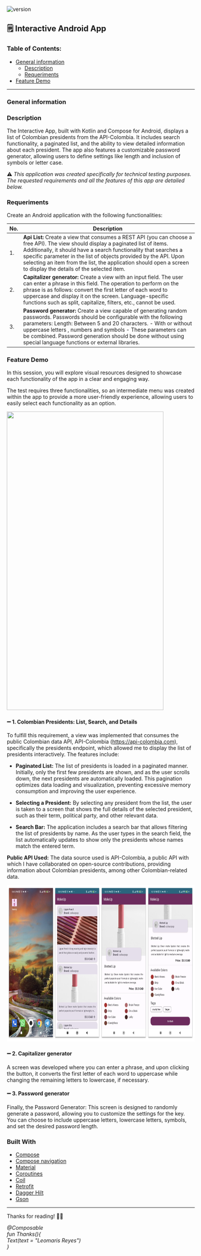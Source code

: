  ![version](https://img.shields.io/badge/version-1.0.0-pink)
 
## 🗒️ Interactive Android App

### Table of Contents:

- [General information](#general-information)
	 - [Description](#description)
	 - [Requeriments](#requeriments) 
- [Feature Demo](#feature-demo)

___

### General information

### Description 

The Interactive App, built with Kotlin and Compose for Android, displays a list of Colombian presidents from the API-Colombia. It includes search functionality, a paginated list, and the ability to view detailed information about each president. The app also features a customizable password generator, allowing users to define settings like length and inclusion of symbols or letter case.

⚠ *This application was created specifically for technical testing purposes. The requested requirements and all the features of this app are detailed below.* 

### Requeriments

Create an Android application with the following functionalities:

|No.| Description |
|--|--|
| 1. | **Api List:** Create a view that consumes a REST API (you can choose a free API). The view should display a paginated list of items. Additionally, it should have a search functionality that searches a specific parameter in the list of objects provided by the API. Upon selecting an item from the list, the application should open a screen to display the details of the selected item. |
| 2. | **Capitalizer generator:** Create a view with an input field. The user can enter a phrase in this field. The operation to perform on the phrase is as follows: convert the first letter of each word to uppercase and display it on the screen. Language-specific functions such as split, capitalize, filters, etc., cannot be used. | 
| 3. | **Password generator:** Create a view capable of generating random passwords. Passwords should be configurable with the following parameters: Length: Between 5 and 20 characters. - With or without uppercase letters , numbers and symbols - These parameters can be combined. Password generation should be done without using special language functions or external libraries. |

### Feature Demo 

In this session, you will explore visual resources designed to showcase each functionality of the app in a clear and engaging way.

The test requires three functionalities, so an intermediate menu was created within the app to provide a more user-friendly experience, allowing users to easily select each functionality as an option.


<p align="left"><img src="https://github.com/user-attachments/assets/2da68544-affd-4a43-8aa2-3ac3b0c2c082" width=420 height=800/></p> 


#### ➖ 1. Colombian Presidents: List, Search, and Details

To fulfill this requirement, a view was implemented that consumes the public Colombian data API, API-Colombia (https://api-colombia.com), specifically the presidents endpoint, which allowed me to display the list of presidents interactively. The features include:

* **Paginated List:**
The list of presidents is loaded in a paginated manner. Initially, only the first few presidents are shown, and as the user scrolls down, the next presidents are automatically loaded. This pagination optimizes data loading and visualization, preventing excessive memory consumption and improving the user experience.

* **Selecting a President:**
By selecting any president from the list, the user is taken to a screen that shows the full details of the selected president, such as their term, political party, and other relevant data.

* **Search Bar:**
The application includes a search bar that allows filtering the list of presidents by name. As the user types in the search field, the list automatically updates to show only the presidents whose names match the entered term.

**Public API Used:**
The data source used is API-Colombia, a public API with which I have collaborated on open-source contributions, providing information about Colombian presidents, among other Colombian-related data.
<p align="left"><img src="https://github.com/LeomarisReyes/FashionMakeUp/blob/RemoteData/Images/LigthMode.png" width=860 height=420/></p> 

<!-- Agregar Demo aqui -->	

#### ➖ 2. Capitalizer generator

A screen was developed where you can enter a phrase, and upon clicking the button, it converts the first letter of each word to uppercase while changing the remaining letters to lowercase, if necessary.

<!-- Agregar Demo aqui -->	

#### ➖ 3. Password generator

Finally, the Password Generator: This screen is designed to randomly generate a password, allowing you to customize the settings for the key. You can choose to include uppercase letters, lowercase letters, symbols, and set the desired password length.

<!-- Agregar Demo aqui -->	

### Built With

- [Compose](https://developer.android.com/jetpack/compose/) 
- [Compose navigation](https://developer.android.com/jetpack/compose/navigation?hl=es-419) 
- [Material](https://m3.material.io)
- [Coroutines](https://developer.android.com/kotlin/coroutines)  
- [Coil](https://github.com/coil-kt/coil)  
- [Retrofit](https://square.github.io/retrofit/)  
- [Dagger Hilt](https://developer.android.com/jetpack/androidx/releases/hilt?hl=es-419)  
- [Gson](https://github.com/google/gson)  

___

Thanks for reading! 💚💕 <br />

*@Composable<br />
fun Thanks(){<br />
    Text(text = "Leomaris Reyes")<br />
}<br />*

